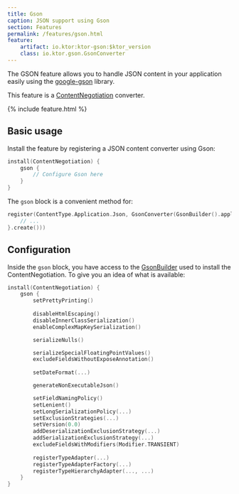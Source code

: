 ```yaml
---
title: Gson
caption: JSON support using Gson
section: Features
permalink: /features/gson.html
feature:
    artifact: io.ktor:ktor-gson:$ktor_version
    class: io.ktor.gson.GsonConverter
---
```


The GSON feature allows you to handle JSON content in your application easily using
the [google-gson](https://github.com/google/gson) library.

This feature is a [ContentNegotiation](/features/content-negotiation.html) converter.

{% include feature.html %}

## Basic usage

Install the feature by registering a JSON content converter using Gson:

```kotlin
install(ContentNegotiation) {
    gson {
        // Configure Gson here
    }
}
```

The `gson` block is a convenient method for:

```kotlin
register(ContentType.Application.Json, GsonConverter(GsonBuilder().apply {
    // ...
}.create()))
```

## Configuration

Inside the `gson` block, you have access to the [GsonBuilder](https://google.github.io/gson/apidocs/com/google/gson/GsonBuilder.html)
used to install the ContentNegotiation. To give you an idea of what is available:

```kotlin
install(ContentNegotiation) {
    gson {
        setPrettyPrinting()
        
        disableHtmlEscaping()
        disableInnerClassSerialization()
        enableComplexMapKeySerialization()

        serializeNulls()

        serializeSpecialFloatingPointValues()
        excludeFieldsWithoutExposeAnnotation()
        
        setDateFormat(...)

        generateNonExecutableJson()

        setFieldNamingPolicy()
        setLenient()
        setLongSerializationPolicy(...)
        setExclusionStrategies(...)
        setVersion(0.0)
        addDeserializationExclusionStrategy(...)
        addSerializationExclusionStrategy(...)
        excludeFieldsWithModifiers(Modifier.TRANSIENT)
        
        registerTypeAdapter(...)
        registerTypeAdapterFactory(...)
        registerTypeHierarchyAdapter(..., ...)
    }
}
```

